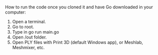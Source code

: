 How to run the code once you cloned it and have Go downloaded in your computer:

1. Open a terminal.
2. Go to root.
3. Type in 
    go run main.go
4. Open /out folder.
5. Open PLY files with Print 3D (default Windows app), or Meshlab, Meshmixer, etc.
